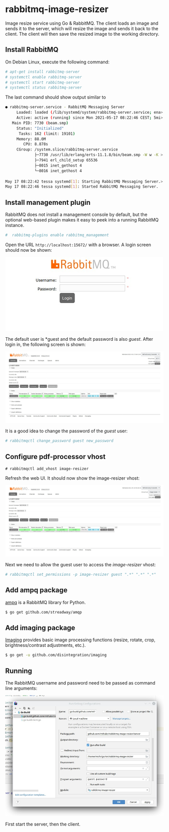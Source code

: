 # rabbitmq-image-resizer
Image resize service using Go &amp; RabbitMQ. The client loads an image and sends it to the server, which will resize the image and sends it back to the client. The client will then save the resized image to the working directory.

## Install RabbitMQ

On Debian Linux, execute the following command:

```bash
# apt-get install rabbitmq-server
# systemctl enable rabbitmq-server
# systemctl start rabbitmq-server
# systemctl status rabbitmq-server
```

The last command should show output similar to

```bash
● rabbitmq-server.service - RabbitMQ Messaging Server
     Loaded: loaded (/lib/systemd/system/rabbitmq-server.service; ena>
     Active: active (running) since Mon 2021-05-17 08:22:46 CEST; 5mi>
   Main PID: 7730 (beam.smp)
     Status: "Initialized"
      Tasks: 162 (limit: 19101)
     Memory: 88.0M
        CPU: 8.878s
     CGroup: /system.slice/rabbitmq-server.service
             ├─7730 /usr/lib/erlang/erts-11.1.8/bin/beam.smp -W w -K >
             ├─7941 erl_child_setup 65536
             ├─8015 inet_gethost 4
             └─8016 inet_gethost 4

May 17 08:22:42 tessa systemd[1]: Starting RabbitMQ Messaging Server.>
May 17 08:22:46 tessa systemd[1]: Started RabbitMQ Messaging Server.
```

## Install management plugin

RabbitMQ does not install a management console by default, but the optional web-based plugin makes it easy to peek into a running
RabbitMQ instance.

```bash
#  rabbitmq-plugins enable rabbitmq_management
```

Open the URL `http://localhost:15672/` with a browser. A login screen should now be shown:

![Login](screenshots/login.jpg)

The default user is *guest and the default password is also *guest*. After login in, the following screen is shown:

![Web UI](screenshots/webui.jpg)

It is a good idea to change the password of the *guest* user:

```bash
# rabbitmqctl change_password guest new_password
```

## Configure pdf-processor vhost

```
# rabbitmqctl add_vhost image-resizer
```

Refresh the web UI. It should now show the image-resizer vhost:

![image-resizer vhost](screenshots/image_resizer_vhost.jpg)

Next we need to allow the guest user to access the *image-resizer* vhost:

```bash
# rabbitmqctl set_permissions -p image-resizer guest ".*" ".*" ".*"
```

## Add ampq package

[ampq](https://github.com/streadway/amqp) is a RabbitMQ library for Python.

```bash
$ go get github.com/streadway/amqp
```

## Add imaging package

[Imaging](https://github.com/disintegration/imaging)  provides basic image processing functions (resize, rotate, crop, brightness/contrast adjustments, etc.).

```bash
$ go get -u github.com/disintegration/imaging
```

## Running

The RabbitMQ username and password need to be passed as command line arguments:

![Command line arguments](screenshots/command_line_arguments.jpg)

First start the server, then the client.
